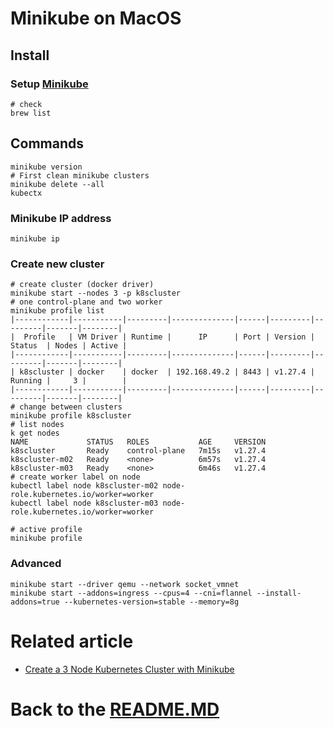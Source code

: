 # Minikube on MacOS

## Install

### Setup [Minikube][minikube_install]

```shell
# check
brew list
```

## Commands

```shell
minikube version
# First clean minikube clusters
minikube delete --all
kubectx
```

### Minikube IP address

```shell
minikube ip
```

### Create new cluster

```shell
# create cluster (docker driver)
minikube start --nodes 3 -p k8scluster
# one control-plane and two worker
minikube profile list
|------------|-----------|---------|--------------|------|---------|---------|-------|--------|
|  Profile   | VM Driver | Runtime |      IP      | Port | Version | Status  | Nodes | Active |
|------------|-----------|---------|--------------|------|---------|---------|-------|--------|
| k8scluster | docker    | docker  | 192.168.49.2 | 8443 | v1.27.4 | Running |     3 |        |
|------------|-----------|---------|--------------|------|---------|---------|-------|--------|
# change between clusters
minikube profile k8scluster
# list nodes
k get nodes
NAME             STATUS   ROLES           AGE     VERSION
k8scluster       Ready    control-plane   7m15s   v1.27.4
k8scluster-m02   Ready    <none>          6m57s   v1.27.4
k8scluster-m03   Ready    <none>          6m46s   v1.27.4
# create worker label on node
kubectl label node k8scluster-m02 node-role.kubernetes.io/worker=worker
kubectl label node k8scluster-m03 node-role.kubernetes.io/worker=worker

# active profile
minikube profile
```

### Advanced

```shell
minikube start --driver qemu --network socket_vmnet
minikube start --addons=ingress --cpus=4 --cni=flannel --install-addons=true --kubernetes-version=stable --memory=8g
```

# Related article

* [Create a 3 Node Kubernetes Cluster with Minikube][multi_cluster]

# Back to the [README.MD][readme]

[readme]:<../README.MD>

[minikube_install]:<https://devopscube.com/minikube-mac/>

[multi_cluster]:<https://medium.com/womenintechnology/create-a-3-node-kubernetes-cluster-with-minikube-8e3dc57d6df2>
